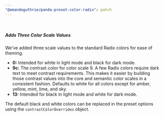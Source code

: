 ```yaml
---
"@amandaguthrie/panda-preset-color-radix": patch
---
```


<br/>

##### Adds Three Color Scale Values

We've added three scale values to the standard Radix colors for ease of theming.

- **0:** Intended for white in light mode and black for dark mode.
- **9c:** The contrast color for color scale 9. A few Radix colors require dark text to meet contrast requirements. This
  makes it easier by building those contrast values into the core and semantic color scales in a consistent fashion.
  Defaults to white for all colors except for amber, yellow, mint, lime, and sky.
- **13:** Intended for black in light mode and white for dark mode.

The default black and white colors can be replaced in the preset options using the <code>contrastColorOverrides</code> object.
